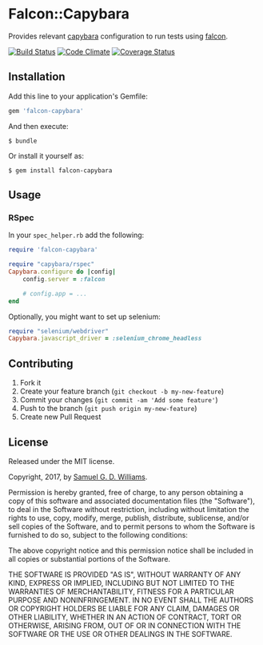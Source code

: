 # Falcon::Capybara

Provides relevant [capybara] configuration to run tests using [falcon].

[falcon]: https://github.com/socketry/falcon
[capybara]: https://github.com/teamcapybara/capybara

[![Build Status](https://secure.travis-ci.org/socketry/falcon-capybara.svg)](http://travis-ci.org/socketry/falcon-capybara)
[![Code Climate](https://codeclimate.com/github/socketry/falcon-capybara.svg)](https://codeclimate.com/github/socketry/falcon-capybara)
[![Coverage Status](https://coveralls.io/repos/socketry/falcon-capybara/badge.svg)](https://coveralls.io/r/socketry/falcon-capybara)

## Installation

Add this line to your application's Gemfile:

```ruby
gem 'falcon-capybara'
```

And then execute:

	$ bundle

Or install it yourself as:

	$ gem install falcon-capybara

## Usage

### RSpec

In your `spec_helper.rb` add the following:

```ruby
require 'falcon-capybara'

require "capybara/rspec"
Capybara.configure do |config|
	config.server = :falcon

	# config.app = ...
end
```

Optionally, you might want to set up selenium:

```ruby
require "selenium/webdriver"
Capybara.javascript_driver = :selenium_chrome_headless
```

## Contributing

1. Fork it
2. Create your feature branch (`git checkout -b my-new-feature`)
3. Commit your changes (`git commit -am 'Add some feature'`)
4. Push to the branch (`git push origin my-new-feature`)
5. Create new Pull Request

## License

Released under the MIT license.

Copyright, 2017, by [Samuel G. D. Williams](http://www.codeotaku.com/samuel-williams).

Permission is hereby granted, free of charge, to any person obtaining a copy
of this software and associated documentation files (the "Software"), to deal
in the Software without restriction, including without limitation the rights
to use, copy, modify, merge, publish, distribute, sublicense, and/or sell
copies of the Software, and to permit persons to whom the Software is
furnished to do so, subject to the following conditions:

The above copyright notice and this permission notice shall be included in
all copies or substantial portions of the Software.

THE SOFTWARE IS PROVIDED "AS IS", WITHOUT WARRANTY OF ANY KIND, EXPRESS OR
IMPLIED, INCLUDING BUT NOT LIMITED TO THE WARRANTIES OF MERCHANTABILITY,
FITNESS FOR A PARTICULAR PURPOSE AND NONINFRINGEMENT. IN NO EVENT SHALL THE
AUTHORS OR COPYRIGHT HOLDERS BE LIABLE FOR ANY CLAIM, DAMAGES OR OTHER
LIABILITY, WHETHER IN AN ACTION OF CONTRACT, TORT OR OTHERWISE, ARISING FROM,
OUT OF OR IN CONNECTION WITH THE SOFTWARE OR THE USE OR OTHER DEALINGS IN
THE SOFTWARE.
